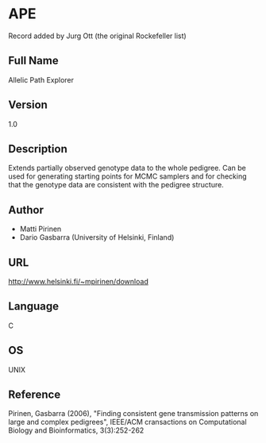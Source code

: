 # APE
Record added by Jurg Ott (the original Rockefeller list)

## Full Name
Allelic Path Explorer

## Version
1.0

## Description
Extends partially observed genotype data to the whole pedigree. Can be used for generating starting points for MCMC samplers and for checking that the genotype data are consistent with the pedigree structure.

## Author
* Matti Pirinen
* Dario Gasbarra (University of Helsinki, Finland)

## URL
http://www.helsinki.fi/~mpirinen/download

## Language
C

## OS
UNIX

## Reference
Pirinen, Gasbarra (2006), "Finding consistent gene transmission patterns on large and complex pedigrees", IEEE/ACM cransactions on Computational Biology and Bioinformatics, 3(3):252-262